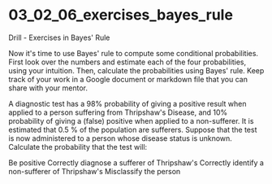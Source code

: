 # 03_02_06_exercises_bayes_rule
Drill - Exercises in Bayes' Rule

Now it's time to use Bayes' rule to compute some conditional probabilities. First look over the numbers and estimate each of the four probabilities, using your intuition. Then, calculate the probabilities using Bayes' rule. Keep track of your work in a Google document or markdown file that you can share with your mentor.

A diagnostic test has a 98% probability of giving a positive result when applied to a person suffering from Thripshaw's Disease, and 10% probability of giving a (false) positive when applied to a non-sufferer. It is estimated that 0.5 % of the population are sufferers. Suppose that the test is now administered to a person whose disease status is unknown. Calculate the probability that the test will:

Be positive
Correctly diagnose a sufferer of Thripshaw's
Correctly identify a non-sufferer of Thripshaw's
Misclassify the person
